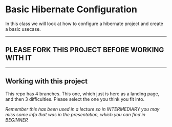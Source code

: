 # Basic Hibernate Configuration

In this class we will look at how to configure a hibernate project and create a basic usecase.

---
## PLEASE FORK THIS PROJECT BEFORE WORKING WITH IT

---
## Working with this project

This repo has 4 branches. This one, which just is here as a landing page, and then 3 difficulties.
Please select the one you think you fit into.

_Remember this has been used in a lecture so in INTERMEDIARY you may miss some info that was in the presentation, which you can find in BEGINNER_